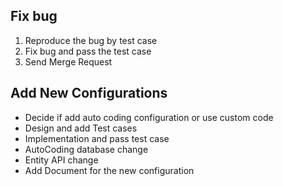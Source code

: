 ## Fix bug

1. Reproduce the bug by test case
2. Fix bug and pass the test case
3. Send Merge Request


## Add New Configurations

- Decide if add auto coding configuration or use custom code
- Design and add Test cases
- Implementation and pass test case
- AutoCoding database change
- Entity API change
- Add Document for the new configuration


